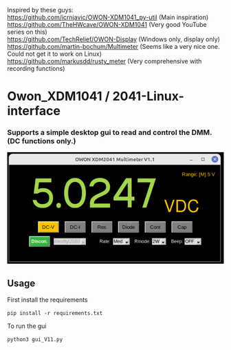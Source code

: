 Inspired by these guys: </br>
https://github.com/icrnjavic/OWON-XDM1041_py-util  (Main inspiration) </br>
https://github.com/TheHWcave/OWON-XDM1041 (Very good YouTube series on this)</br>
https://github.com/TechRelief/OWON-Display (Windows only, display only)</br>
https://github.com/martin-bochum/Multimeter (Seems like a very nice one. Could not get it to work on Linux)</br>
https://github.com/markusdd/rusty_meter (Very comprehensive with recording functions)</br>



# Owon_XDM1041 / 2041-Linux-interface
### Supports a simple desktop gui to read and control the DMM. (DC functions only.)</br>
![GUI](DMM1.1.png)



## Usage </br>
First install the requirements
```shell
pip install -r requirements.txt
```

To run the gui
```shell
python3 gui_V11.py
```

